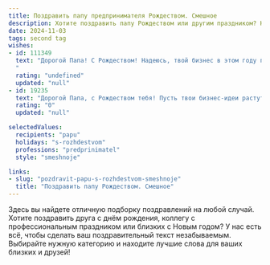 ```yaml
---
title: Поздравить папу предпринимателя Рождеством. Смешное
description: Хотите поздравить папу Рождеством или другим праздником? Наш ИИ создаст незабываемое поздравление, а вы обязательно выделитесь среди других.  
date: 2024-11-03
tags: second tag
wishes:
- id: 111349
  text: "Дорогой Папа! С Рождеством! Надеюсь, твой бизнес в этом году принесет столько прибыли, что тебе придется прятать деньги от налоговой в мешке с подарками под елкой!  Пусть твоя жизнь будет такой же яркой и незабываемой, как огни на твоей собственной рождественской елке (которая, я надеюсь, уже вся увешана удачными сделками!).  Счастья, здоровья и чтобы конкуренты в Новом году только смотрели тебе в след!
  "
  rating: "undefined"
  updated: "null"
- id: 19235
  text: "Дорогой Папа, с Рождеством тебя! Пусть твои бизнес-идеи растут, как снежный ком, и пусть твои конкуренты завидуют, как дети соседской ёлки. Пусть каждый день приносит тебе новые успехи, а каждый провал становится лишь ступенькой к вершине. И да пребудет с тобой сила оптимизма, как у Санты, который знает, что все дети в мире добрые! Счастливого Рождества, мой предпринимательский волшебник!"
  rating: "0"
  updated: "null"

selectedValues:
  recipients: "papu"
  holidays: "s-rozhdestvom"
  professions: "predprinimatel"
  style: "smeshnoje"

links:
- slug: "pozdravit-papu-s-rozhdestvom-smeshnoje"
  title: "Поздравить папу Рождеством. Смешное"
---
```


Здесь вы найдете отличную подборку поздравлений на любой случай. 
Хотите поздравить друга с днём рождения, коллегу с профессиональным праздником или близких с Новым годом? У нас есть всё, чтобы сделать ваш поздравительный текст незабываемым. Выбирайте нужную категорию и находите лучшие слова для ваших близких и друзей!
